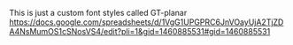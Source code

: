 This is just a custom font styles called GT-planar
https://docs.google.com/spreadsheets/d/1VgG1UPGPRC6JnVOayUjA2TjZDA4NsMumOS1cSNosVS4/edit?pli=1&gid=1460885531#gid=1460885531
